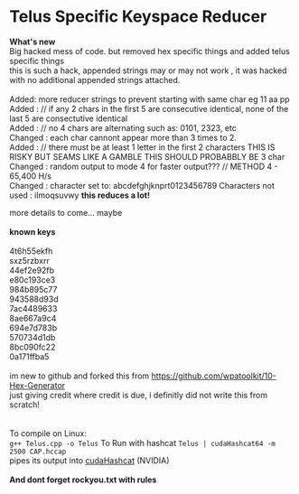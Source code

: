 # Telus Specific Keyspace Reducer
<b>What's new</b><br>
Big hacked mess of code. but removed hex specific things and added telus specific things<br>
this is such a hack, appended strings may or may not work , it was hacked with no additional appended strings attached.<br>
<br>
Added: more reducer strings to prevent starting with same char eg 11 aa pp <br>
Added : // if any 2 chars in the first 5 are consecutive identical, none of the last 5 are consectutive identical<br>
Added : // no 4 chars are alternating such as: 0101, 2323, etc <br>
Changed : each char cannont appear more than 3 times to 2.<br>
Added : // there must be at least 1 letter in the first 2 characters THIS IS RISKY BUT SEAMS LIKE A GAMBLE THIS SHOULD PROBABBLY BE 3 char <br>
Changed : random output to mode 4 for faster output???   // METHOD 4 - 65,400 H/s <br>
Changed : character set to: abcdefghjknprt0123456789 Characters not used : ilmoqsuvwy <b>this reduces a lot!</b>

more details to come... maybe<br><br>
<b>known keys</b><br>
<br>
4t6h55ekfh<br>
sxz5rzbxrr<br>
44ef2e92fb<br>
e80c193ce3<br>
984b895c77<br>
943588d93d<br>
7ac4489633<br>
8ae667a9c4<br>
694e7d783b<br>
570734d1db<br>
8bc090fc22<br>
0a171ffba5<br>
<br>
im new to github and forked this from https://github.com/wpatoolkit/10-Hex-Generator <br>
just giving credit where credit is due, i definitly did not write this from scratch!<br>
<br>
<br>
To compile on Linux:<br>
`g++ Telus.cpp -o Telus`
To Run with hashcat
`Telus | cudaHashcat64 -m 2500 CAP.hccap`<br>
pipes its output into <a href="http://hashcat.net/oclhashcat/">cudaHashcat</a> (NVIDIA)<br>
<br>
<b>And dont forget rockyou.txt with rules</b>
